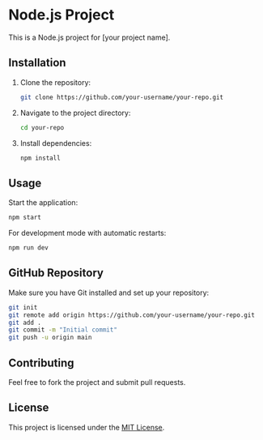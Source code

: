 # Node.js Project

This is a Node.js project for [your project name].

## Installation

1. Clone the repository:
   ```sh
   git clone https://github.com/your-username/your-repo.git
   ```
2. Navigate to the project directory:
   ```sh
   cd your-repo
   ```
3. Install dependencies:
   ```sh
   npm install
   ```

## Usage

Start the application:
```sh
npm start
```

For development mode with automatic restarts:
```sh
npm run dev
```

## GitHub Repository

Make sure you have Git installed and set up your repository:

```sh
git init
git remote add origin https://github.com/your-username/your-repo.git
git add .
git commit -m "Initial commit"
git push -u origin main
```

## Contributing

Feel free to fork the project and submit pull requests.

## License

This project is licensed under the [MIT License](LICENSE).